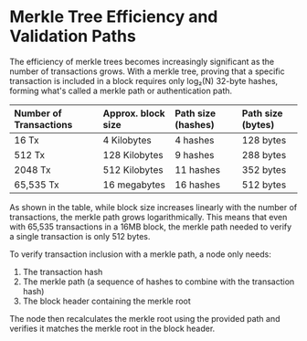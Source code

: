 # Merkle Tree Efficiency and Validation Paths

The efficiency of merkle trees becomes increasingly significant as the number of transactions grows. With a merkle tree, proving that a specific transaction is included in a block requires only log₂(N) 32-byte hashes, forming what's called a merkle path or authentication path.

| Number of Transactions | Approx. block size | Path size (hashes) | Path size (bytes) |
| :--------------------- | :----------------- | :----------------- | :---------------- |
| 16 Tx                  | 4 Kilobytes        | 4 hashes           | 128 bytes         |
| 512 Tx                 | 128 Kilobytes      | 9 hashes           | 288 bytes         |
| 2048 Tx                | 512 Kilobytes      | 11 hashes          | 352 bytes         |
| 65,535 Tx              | 16 megabytes       | 16 hashes          | 512 bytes         |

As shown in the table, while block size increases linearly with the number of transactions, the merkle path grows logarithmically. This means that even with 65,535 transactions in a 16MB block, the merkle path needed to verify a single transaction is only 512 bytes.

To verify transaction inclusion with a merkle path, a node only needs:
1. The transaction hash
2. The merkle path (a sequence of hashes to combine with the transaction hash)
3. The block header containing the merkle root

The node then recalculates the merkle root using the provided path and verifies it matches the merkle root in the block header.